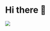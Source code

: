 
<p align="center">

  <h1>  Hi there 👋 </h1>
  <img src="https://media.giphy.com/media/Wj7lNjMNDxSmc/giphy.gif">
</p>





<!--
**arianaomi/arianaomi** is a ✨ _special_ ✨ repository because its `README.md` (this file) appears on your GitHub profile.

Here are some ideas to get you started:

- 🔭 I’m currently working on ...
- 🌱 I’m currently learning ...
- 👯 I’m looking to collaborate on ...
- 🤔 I’m looking for help with ...
- 💬 Ask me about ...
- 📫 How to reach me: ...
- 😄 Pronouns: ...
- ⚡ Fun fact: ...
-->
